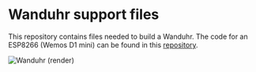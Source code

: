 # Wanduhr support files

This repository contains files needed to build a Wanduhr. The code for an ESP8266 (Wemos D1 mini) can be found in this [repository](https://github.com/FrankenApps/Wanduhr).

![Wanduhr (render)](https://raw.githubusercontent.com/FrankenApps/Wanduhr_support_files/master/images/Wanduhr.gif)
